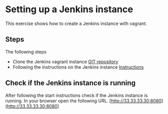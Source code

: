 # Setting up a Jenkins instance

This exercise shows how to create a Jenkins instance with vagrant.

## Steps

The following steps

- Clone the Jenkins vagrant instance [GIT repository](https://github.com/Hylke1982/jenkins-instance)
- Following the instructions on the Jenkins instance [Instructions](https://github.com/Hylke1982/jenkins-instance/blob/master/README.md)

## Check if the Jenkins instance is running

After following the start instructions check if the Jenkins instance is running. In your browser open the following URL.
[http://33.33.33.30:8080](http://33.33.33.30:8080)